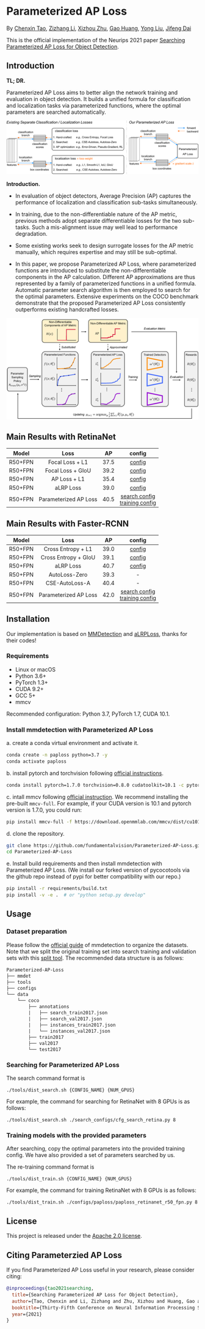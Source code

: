 # Parameterized AP Loss

By [Chenxin Tao](https://scholar.google.com/citations?user=sXHFIBkAAAAJ&hl=zh-CN),
[Zizhang Li](https://kyleleey.github.io/),
[Xizhou Zhu](https://scholar.google.com/citations?user=02RXI00AAAAJ),
[Gao Huang](http://www.gaohuang.net/),
[Yong Liu](https://scholar.google.com/citations?user=qYcgBbEAAAAJ),
[Jifeng Dai](https://jifengdai.org/)

This is the official implementation of the Neurips 2021 paper [Searching Parameterized AP Loss for Object Detection](https://openreview.net/pdf?id=hLTZCN7f3M-).  

## Introduction

**TL; DR.** 

Parameterized AP Loss aims to better align the network training and evaluation in object detection. It builds a unified formula for classification and localization tasks via parameterized functions, where the optimal parameters are searched automatically.

![PAPLoss-intro](./figs/comparison.png)


**Introduction.** 

* In evaluation of object detectors, Average Precision (AP) captures the performance of localization and classification sub-tasks simultaneously. 

* In training, due to the non-differentiable nature of the AP metric, previous methods adopt separate differentiable losses for the two sub-tasks. Such a mis-alignment issue may well lead to performance degradation.

* Some existing works seek to design surrogate losses for the AP metric manually, which requires expertise and may still be sub-optimal.

* In this paper, we propose Parameterized AP Loss, where parameterized functions are introduced to substitute the non-differentiable components in the AP calculation. Different AP approximations are thus represented by a family of parameterized functions in a unified formula. Automatic parameter search algorithm is then employed to search for the optimal parameters. Extensive experiments on the COCO benchmark demonstrate that the proposed Parameterized AP Loss consistently outperforms existing handcrafted losses.

![PAPLoss-overview](./figs/overview.png)


## Main Results with RetinaNet

| Model | Loss | AP | config|
|:-----:|:---:|:---:|:---:|
|R50+FPN| Focal Loss + L1 | 37.5 |[config](./configs/paploss/focal+L1_retinanet_r50_fpn.py)|
|R50+FPN| Focal Loss + GIoU | 39.2 |[config](./configs/paploss/focal+giou_retinanet_r50_fpn.py)|
|R50+FPN| AP Loss + L1 | 35.4 |[config](./configs/alrp_loss/ap_loss_retinanet_r50_fpn_100e_coco500.py)|
|R50+FPN| aLRP Loss | 39.0 |[config](./configs/alrp_loss/alrp_loss_retinanet_r50_fpn_100e_coco500.py)|
|R50+FPN| Parameterized AP Loss | 40.5 |[search config](./search_configs/cfg_search_retina.py) <br /> [training config](./configs/paploss/paploss_retinanet_r50_fpn.py)|

## Main Results with Faster-RCNN

| Model | Loss | AP | config|
|:-----:|:---:|:---:|:---:|
|R50+FPN| Cross Entropy + L1 | 39.0 |[config](./configs/paploss/CE+L1_fasterrcnn_r50_fpn.py)|
|R50+FPN| Cross Entropy + GIoU | 39.1 |[config](./configs/paploss/CE+giou_fasterrcnn_r50_fpn.py)|
|R50+FPN| aLRP Loss | 40.7 |[config](./configs/alrp_loss/alrp_loss_faster_rcnn_r50_fpn_100e_coco500.py)|
|R50+FPN| AutoLoss-Zero | 39.3 |-|
|R50+FPN| CSE-AutoLoss-A | 40.4 |-|
|R50+FPN| Parameterized AP Loss | 42.0 |[search config](./search_configs/cfg_search_faster_rcnn.py) <br /> [training config](./configs/paploss/paploss_fasterrcnn_r50_fpn.py)|



## Installation

Our implementation is based on [MMDetection](https://github.com/open-mmlab/mmdetection) and [aLRPLoss](https://github.com/kemaloksuz/aLRPLoss), thanks for their codes!

### Requirements
- Linux or macOS
- Python 3.6+
- PyTorch 1.3+
- CUDA 9.2+
- GCC 5+
- mmcv

Recommended configuration: Python 3.7, PyTorch 1.7, CUDA 10.1.

### Install mmdetection with Parameterized AP Loss
a. create a conda virtual environment and activate it.

```bash
conda create -n paploss python=3.7 -y
conda activate paploss
```
  
b. install pytorch and torchvision following [official instructions](https://pytorch.org/).

```bash
conda install pytorch=1.7.0 torchvision=0.8.0 cudatoolkit=10.1 -c pytorch
```
    
c. intall mmcv following [official instruction](https://github.com/open-mmlab/mmcv/tree/master/docs).
We recommend installing the pre-built `mmcv-full`. For example, if your CUDA version is 10.1 and pytorch version is 1.7.0, you could run:

```bash
pip install mmcv-full -f https://download.openmmlab.com/mmcv/dist/cu101/torch1.7.0/index.html
```
    
d. clone the repository.

```bash
git clone https://github.com/fundamentalvision/Parameterized-AP-Loss.git
cd Parameterized-AP-Loss
```

e. Install build requirements and then install mmdetection with Parameterized AP Loss. (We install our forked version of pycocotools via the github repo instead of pypi for better compatibility with our repo.)

```bash
pip install -r requirements/build.txt
pip install -v -e .  # or "python setup.py develop"
```

## Usage

### Dataset preparation

Please follow the [official guide](https://github.com/open-mmlab/mmdetection/blob/master/docs/1_exist_data_model.md) of mmdetection to organize the datasets. Note that we split the original training set into search training and validation sets with this [split tool](https://github.com/akarazniewicz/cocosplit). The recommended data structure is as follows:

```none
Parameterized-AP-Loss
├── mmdet
├── tools
├── configs
└── data
    └── coco
        ├── annotations
        |   ├── search_train2017.json
        |   ├── search_val2017.json
        |   ├── instances_train2017.json
        |   └── instances_val2017.json
        ├── train2017
        ├── val2017
        └── test2017
```

### Searching for Parameterized AP Loss

The search command format is 

```
./tools/dist_search.sh {CONFIG_NAME} {NUM_GPUS}
```

For example, the command for searching for RetinaNet with 8 GPUs is as follows:

```
./tools/dist_search.sh ./search_configs/cfg_search_retina.py 8
```



### Training models with the provided parameters

After searching, copy the optimal parameters into the provided training config. We have also provided a set of parameters searched by us.

The re-training command format is 

```
./tools/dist_train.sh {CONFIG_NAME} {NUM_GPUS}
```

For example, the command for training RetinaNet with 8 GPUs is as follows:

```
./tools/dist_train.sh ./configs/paploss/paploss_retinanet_r50_fpn.py 8
```

## License

This project is released under the [Apache 2.0 license](./LICENSE).

## Citing Parameterzied AP Loss
If you find Parameterized AP Loss useful in your research, please consider citing:
```bibtex
@inproceedings{tao2021searching,
  title={Searching Parameterized AP Loss for Object Detection},
  author={Tao, Chenxin and Li, Zizhang and Zhu, Xizhou and Huang, Gao and Liu, Yong and Dai, Jifeng},
  booktitle={Thirty-Fifth Conference on Neural Information Processing Systems},
  year={2021}
}
```